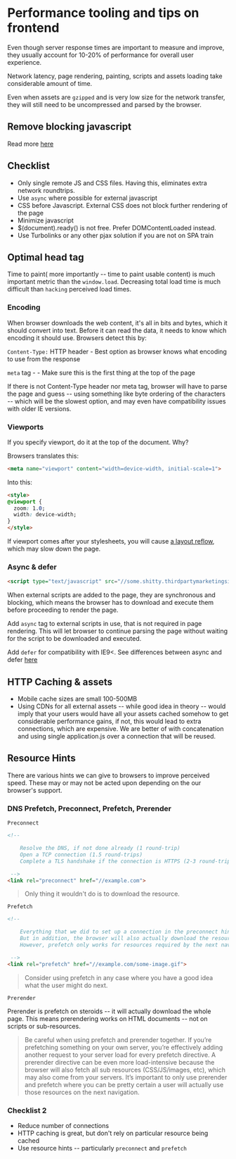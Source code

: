 # Performance tooling and tips on frontend

Even though server response times are important to measure and improve, they usually account for 10-20% of performance for overall user experience.

Network latency, page rendering, painting, scripts and assets loading take considerable amount of time.

Even when assets are `gzipped` and is very low size for the network transfer, they will still need to be uncompressed and parsed by the browser.

## Remove blocking javascript

Read more [here](https://developers.google.com/speed/docs/insights/BlockingJS)

## Checklist

- Only single remote JS and CSS files. Having this, eliminates extra network roundtrips.
- Use `async` where possible for external javascript
- CSS before Javascript. External CSS does not block further rendering of the page
- Minimize javascript
- $(document).ready() is not free. Prefer DOMContentLoaded instead.
- Use Turbolinks or any other pjax solution if you are not on SPA train

## Optimal head tag

Time to paint( more importantly -- time to paint usable content) is much important metric than the `window.load`. Decreasing total load time is much difficult than `hacking` perceived load times.

### Encoding

When browser downloads the web content, it's all in bits and bytes, which it should convert into text. Before it can read the data, it needs to know which encoding it should use. Browsers detect this by:

`Content-Type:` HTTP header - Best option as browser knows what encoding to use from the response

`meta` tag - <meta charset="UTF-8"> - Make sure this is the first thing at the top of the page

If there is not Content-Type header nor meta tag, browser will have to parse the page and guess -- using something like byte ordering of the characters -- which will be the slowest option, and may even have compatibility issues with older IE versions.

### Viewports

If you specify viewport, do it at the top of the document. Why?

Browsers translates this:

```html
<meta name="viewport" content="width=device-width, initial-scale=1">
```

Into this:

```html
<style>
@viewport { 
  zoom: 1.0;
  width: device-width;
}
</style>
```

If viewport comes after your stylesheets, you will cause [a layout reflow](https://developers.google.com/speed/docs/insights/browser-reflow?hl=en), which may slow down the page.

### Async & defer

```html
<script type="text/javascript" src="//some.shitty.thirdpartymarketingsite.com/craptracker.js"></script>
```

When external scripts are added to the page, they are synchronous and blocking, which means the browser has to download and execute them before proceeding to render the page.

Add `async` tag to external scripts in use, that is not required in page rendering. This will let browser to continue parsing the page without waiting for the script to be downloaded and executed.

Add `defer` for compatibility with IE9<. See differences between async and defer [here](https://www.growingwiththeweb.com/2014/02/async-vs-defer-attributes.html)

## HTTP Caching & assets

- Mobile cache sizes are small 100-500MB
- Using CDNs for all external assets -- while good idea in theory -- would imply that your users would have all your assets cached somehow to get considerable performance gains, if not, this would lead to extra connections, which are expensive. We are better of with concatenation and using single application.js over a connection that will be reused.

## Resource Hints

There are various hints we can give to browsers to improve perceived speed. These may or may not be acted upon depending on the our browser's support.

### DNS Prefetch, Preconnect, Prefetch, Prerender

`Preconnect`

```html
<!-- 

    Resolve the DNS, if not done already (1 round-trip)
    Open a TCP connection (1.5 round-trips)
    Complete a TLS handshake if the connection is HTTPS (2-3 round-trips)

 -->
<link rel="preconnect" href="//example.com">
```

> Only thing it wouldn't do is to download the resource.

`Prefetch`

```html
<!-- 

    Everything that we did to set up a connection in the preconnect hint (DNS/TCP/TLS).
    But in addition, the browser will also actually download the resource.
    However, prefetch only works for resources required by the next navigation, not for the current page.

 -->
<link rel="prefetch" href="//example.com/some-image.gif">
```

> Consider using prefetch in any case where you have a good idea what the user might do next.

`Prerender`

Prerender is prefetch on steroids -- it will actually download the whole page. This means prerendering works on HTML documents -- not on scripts or sub-resources.

> Be careful when using prefetch and prerender together. If you’re prefetching something on your own server, you’re effectively adding another request to your server load for every prefetch directive. A prerender directive can be even more load-intensive because the browser will also fetch all sub resources (CSS/JS/images, etc), which may also come from your servers. It’s important to only use prerender and prefetch where you can be pretty certain a user will actually use those resources on the next navigation.

### Checklist 2

- Reduce number of connections
- HTTP caching is great, but don't rely on particular resource being cached
- Use resource hints -- particularly `preconnect` and `prefetch`